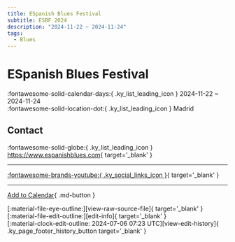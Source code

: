 ```yaml
---
title: ESpanish Blues Festival
subtitle: ESBF 2024
description: "2024-11-22 ~ 2024-11-24"
tags:
  - Blues
---
```


# ESpanish Blues Festival 

:fontawesome-solid-calendar-days:{ .ky_list_leading_icon } 2024-11-22 ~ 2024-11-24  
:fontawesome-solid-location-dot:{ .ky_list_leading_icon } Madrid  

## Contact

:fontawesome-solid-globe:{ .ky_list_leading_icon } <https://www.espanishblues.com>{ target='_blank' }  

---

 [:fontawesome-brands-youtube:{ .ky_social_links_icon }](https://youtube.com/@espanishbluesfestival8093){ target='_blank' }

---

[Add to Calendar](https://swing.news/ics/en/2024/es/espanish-blues-festival-2024.ics){ .md-button }

<div class="ky_page_footer" markdown>
<div class="ky_page_footer_trailing" markdown="span">
[:material-file-eye-outline:][view-raw-source-file]{ target='_blank' }
[:material-file-edit-outline:][edit-info]{ target='_blank' }
</div>
<div class="ky_page_footer_leading" markdown="span">
[:material-clock-edit-outline: 2024-07-06 07:23 UTC][view-edit-history]{ .ky_page_footer_history_button target='_blank' }
</div>
</div>

[view-raw-source-file]: https://github.com/swingdance/events/blob/main/2024/es/espanish-blues-festival-2024.json "View Raw Source File"
[edit-info]: https://github.com/swingdance/events/issues/new?assignees=&labels=update+event&projects=&template=03-update_entity.yml&title=%5B2024%2Fes%5D%20ESpanish%20Blues%20Festival&region=es&year=2024&id=espanish-blues-festival-2024&name=ESpanish%20Blues%20Festival&org_id= "Edit Info"

[view-edit-history]: https://github.com/swingdance/events/commits/main/2024/es/espanish-blues-festival-2024.json "View Edit History"
